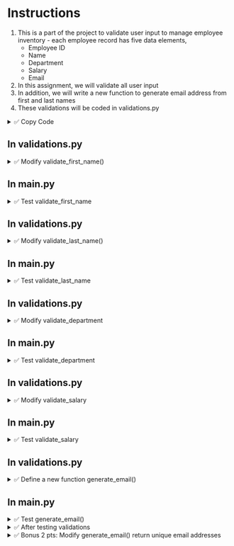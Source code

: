 # Instructions
1. This is a part of the project to validate user input to manage employee inventory - each employee record has five data elements,
   - Employee ID
   - Name
   - Department
   - Salary
   - Email
3. In this assignment, we will validate all user input
4. In addition, we will write a new function to generate email address from first and last names  
5. These validations will be coded in validations.py  

<details>
  <summary>
    ✅ Copy Code
  </summary>

- Create a new project in PyCharm and a folder of your choice
- Copy all the code from HW05 into the folder employees
   - main.py
   - functions.py
   - list_functions.py
   - multilist_functions.py
   - validations.py
- Download the data files
   - employees.txt https://github.com/suchialex/CINS3002-HW06/blob/main/employees.txt
   - employees.csv https://github.com/suchialex/CINS3002-HW06/blob/main/employees.csv
</details>


  
## In validations.py

<details>
  <summary>
    ✅ Modify validate_first_name()
  </summary>

  Parameters: This function doesn't accept any parameters  
  Return: It returns a string (the validated name)  
  
  Description:  
  The purpose of this function is to ask the user to provide a first name and check if it is a valid name - which is, 
  - all alphabetical characters
  - no numbers
  - no special characters except space
  - cannot be an empty string     
  If user enters a valid first name, we format the valid first name where the first character of each word is capitalized, and return this formatted valid name to the calling function.  
  If the user enters an invalid name, we print `Invalid: Cannot have numbers or special characters`, and ask user to provide first name again.  
  The whole process is repeated until the user enters a valid first name

  <details>
    <summary>Code Logic</summary>
    - Set a flag called valid to False<br>
    - Start a while loop by checking if valid is False<br>
    - Inside the while loop<br>
      &ensp; - Using an input statement to ask for employee first name, store it in a variable<br>
    &ensp; - Using the appropriate string methods, check if name is all alphabetical ignoring the spaces<br>
    &ensp; - If yes, set valid to True<br>
    &ensp; - If not, print Invalid First Name Entered<br>
    Outside the while loop, (the first name is valid, if you made it out of the while loop)<br>
    - Format first name to where the first letter of each word is capitalized and the rest of them are lowercase<br>
    - Return this formatted first name<br>
  </details>

  <details>
    <summary>💡 Hint: (For string testing)</summary>
  Replace " " to "" and then test using isalpha method<br>
  ⏩ 8-8d, 8-7b  
  Also for valid first name, good idea is to strip off any leading and trailing spaces before you convert first character of each word to uppercase.<br>
  ⏩ 8-2e, 8-2f  
  </details> 
  
</details>


## In main.py

<details>
  <summary>
    ✅ Test validate_first_name
  </summary>

  - Comment out the call to employee_operations inside main
  - call validate_first_name and store in a variable (may have to import the validations module)
  - print this variable and test code with the test cases provided
</details>


## In validations.py
<details>
  <summary>
    ✅ Modify validate_last_name()
  </summary>

  Parameters: This function doesn't accept any parameters  
  Return: It returns a string (the validated last name)  
  
  Description:  
  The purpose of this function is to ask the user to provide a last name and check if it is a valid name - which can be 
  - alphabetical
  - special characters
  - no numbers   
  If user enters a valid last name, we format the valid last name where the first character is capitalized, and return this formatted valid last name to the calling function.  
  If the user enters an invalid last name, we print `Invalid: Cannot have numbers`, and ask user to provide last name again.  
  The whole process is repeated until the user enters a valid last name

<details>
  <summary>Code Logic</summary>
  
  - Set a flag called valid to False
  - Start a while loop by checking if valid is False
  - Inside the while loop
    - Using an input statement to ask for employee last name, store it in a variable
    - Using the appropriate string methods, check if name is alphabetical or special characters, but not numeric
    - (💡You may try using regular expressions, 0r the map function along with other string testing methods or for loop or any() function)
    - If valid last name is entered, set valid to True
    - If not, print `Invalid: Cannot have numbers`
- Outside the while loop, (the last name is valid, if you made it out of the while loop)
- Format name to where the first letter capitalized and the rest of the characters are lowercase
- Return this formatted last name
</details>

  <details>
    <summary>📜 Testing:</summary>

  - If the user enters Wilkes2, it is invalid input because of the number
  - If the user enters mac donald, the returned last name should be Mac Donald
  - If the user enters o'brian the returned last name should be O'Brian
  </details> 

</details>


## In main.py


<details>
  <summary>
    ✅ Test validate_last_name
  </summary>

  - Comment out any code inside main
  - call validate_last_name and store in a variable
  - print this variable and test code with the test cases provided
</details>


## In validations.py

<details>
  <summary>✅ Modify validate_department</summary>

- Department
  - cannot be numeric
  - cannot be special characters
  - cannot have spaces or be all spaces
- Keep asking the user to provide department, until a valid department is provided
- If valid department is provided,
  - and department is longer than four characters, get only the first four characters (💡 Hint: slice the string)
  - and department is less than four characters, get all of them
  - Also, regardless of user input, department will be all uppercase
  - return this string

<details>
  <summary>Code Logic</summary>
  
  - Set a flag called valid to False
  - Start a while loop by checking if valid is False
  - Inside the while loop
    - Using an input statement to ask for employee department, store it in a variable
  - Using the appropriate string methods, check if department is only alphabetical, but not numeric and special characters
  - If yes, set valid to True
  - If not, print Invalid Department Entered
  Outside the while loop, (the department is valid, if you made it out of the while loop)
  - Slice the valid department to get the first four characters and format it to be all lowercase
  - Return this formatted department
</details>
  
<details>
  <summary>💡 Testing</summary>

- If the user enters finance, the output must be FINA
- If the user enters hr, the output must be HR
- If the user enters human resources or f1naid or $acct, it is an invalid input

</details>
</details> 

## In main.py
<details>
  <summary>
    ✅ Test validate_department
  </summary>
  
  - You may comment out other validate functions if they are working correctly
  - call validate_department or validate_dept (whatever is the name of your function) and store in a variable
  - print the above variable and test code with the test cases provided
</details>

## In validations.py
<details>
  <summary>
    ✅ Modify validate_salary
  </summary>

  - Salary must be all numeric (no decimal points or dollar symbols allowed)
  - Salary must be between 35000 and 100000

<details>
  <summary>Code Logic</summary>

  - Set a flag called valid to False
  - Start a while loop by checking if valid is False
  - Inside the while loop
    - Using an input statement to ask for employee salary, store it in a variable
  - Using the appropriate string methods, check if salary is
    - only numeric
    - between 35000 and 100000
    - and is not empty
  - If yes, set valid to True
  - If not, print Invalid Salary Entered  
  Outside the while loop, return the salary
</details>

<details>
  <summary>💡 Testing</summary>

- If the user enters apple, the output must be Invalid Salary Entered
- If the user enters 30000, the output must be Invalid Salary Entered
- If the user enters 36000, the output must be 36000

</details>

</details>

## In main.py
<details>
  <summary>
    ✅ Test validate_salary
  </summary>

  - You may comment out other validate functions if they are working correctly
  - call validate_salary 
  - print the above variable and see if it is working correctly
</details>

## In validations.py
<details>
  <summary>
    ✅ Define a new function generate_email() 
  </summary>

  - This is a value-returning function
  - It accepts two strings, the valid first and last names
  - Email address is the first four characters of the last name and the first character of the first name concatenated with a string @company.com all in lowercase
  - So, if first name is `john` and last name is `mills`, the email address will be `millj@company.com`
  - Email address must be in lowercase
  - Return this email
</details>


## In main.py
<details>
  <summary>
    ✅ Test generate_email() 
  </summary>

  - You may comment out other code in main
  - Call generate_email and store in a variable
  - print this variable and check to see if it is working correctly
  - You may delete all validate functions in main and just call employee operations function (you may have to fix the import statement because multilist_functions is now in employees folder)

</details>

<details>
  <summary>
    ✅ After testing validations
  </summary>

  - If all the validation functions execute correctly, delete all the validate calls from main and uncomment the call to employee_operations
  - Make sure you are importing multilist_functions
  - Execute your code and make sure everything is working fine
</details>


<details>
  <summary>
    ✅ Bonus 2 pts: Modify generate_email() return unique email addresses
  </summary>
  
  - Inside generate_email(),
     - after the genrated email address is calculated, check it already exists for someone else
     - in that case, add a 1 to the end of the username
     - and if that email address exists too, then add a 2 at the end of the username
     - and if that email address exists too, then add a 3 at the end of the username
     - and so on, until a unique email address is generated 
     - For example if millj@company.com already exists, then create millj1@company.com, if that exists too, then create millj2@company.com
</details>
